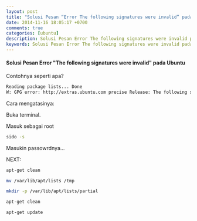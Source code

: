 ```yaml
---
layout: post
title: "Solusi Pesan “Error The following signatures were invalid” pada Ubuntu"
date: 2014-11-16 18:05:17 +0700
comments: true
categories: [ubuntu]
description: Solusi Pesan Error The following signatures were invalid pada Ubuntu
keywords: Solusi Pesan Error The following signatures were invalid pada Ubuntu
---
```

#### Solusi Pesan Error "The following signatures were invalid" pada Ubuntu
Contohnya seperti apa?
``` sh
Reading package lists... Done
W: GPG error: http://extras.ubuntu.com precise Release: The following signatures were invalid: BADSIG 16126D3A3E5C1192 Ubuntu Extras Archive Automatic Signing Key <ftpmaster@ubuntu.com>
```
<!-- more -->
Cara mengatasinya:

Buka terminal.

Masuk sebagai root
``` sh
sido -s
```
Masukin passowrdnya...

NEXT:
``` sh
apt-get clean
```
``` sh
mv /var/lib/apt/lists /tmp
```
``` sh
mkdir -p /var/lib/apt/lists/partial
```
``` sh
apt-get clean
```
``` sh
apt-get update
```